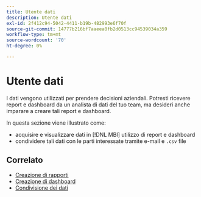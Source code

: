 ```yaml
---
title: Utente dati
description: Utente dati
exl-id: 2f412c94-5042-4411-b19b-482993e6f70f
source-git-commit: 14777b216bf7aaeea0fb2d0513cc94539034a359
workflow-type: tm+mt
source-wordcount: '70'
ht-degree: 0%

---
```


# Utente dati

I dati vengono utilizzati per prendere decisioni aziendali. Potresti ricevere report e dashboard da un analista di dati del tuo team, ma desideri anche imparare a creare tali report e dashboard.

In questa sezione viene illustrato come:
* acquisire e visualizzare dati in [!DNL MBI] utilizzo di report e dashboard
* condividere tali dati con le parti interessate tramite e-mail e `.csv` file

## Correlato

* [Creazione di rapporti](../mbi/data-user/reports/rpt-fundamentals.md)
* [Creazione di dashboard](../mbi/data-user/dashboards/ess-dashboards.md)
* [Condivisione dei dati](../mbi/data-user/export-data/share-data.md)
